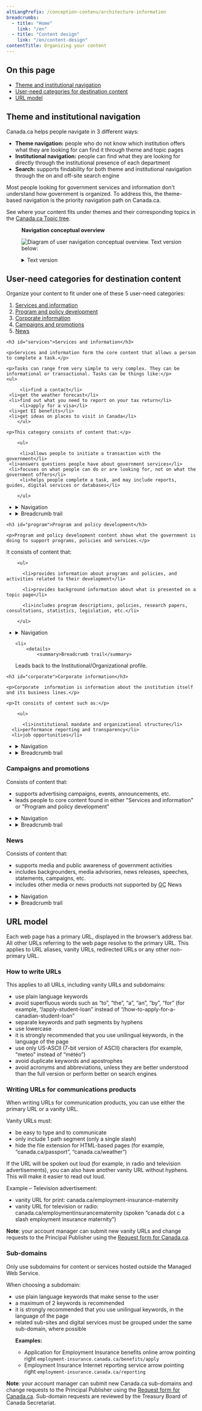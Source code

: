 ```yaml
---
altLangPrefix: /conception-contenu/architecture-information
breadcrumbs:
  - title: "Home"
    link: "/en"
  - title: "Content design"
    link: "/en/content-design"
contentTitle: Organizing your content
---
```

<h2 class="h3">On this page</h2>
<ul>
 <li><a href="#nav">Theme and institutional navigation</a></li>
 <li><a href="#user">User-need categories for destination content</a></li>
 <li><a href="#url">URL model</a></li>
</ul>

<section>

<h2 id="nav">Theme and institutional navigation</h2>

<p>Canada.ca helps people navigate in 3 different ways:</p>

<ul>


  <li class="theme-navigation"><strong>Theme navigation:</strong> people who do not know which institution offers what they are looking for can find it through theme and topic pages</li>

  <li><strong>Institutional navigation:</strong> people can find what they are looking for directly through the institutional presence of each department</li>

  <li><strong>Search:</strong> supports findability for both theme and institutional navigation through the on and off-site search engine</li>

</ul>

<p>Most people looking for government services and information don't understand how government is organized. To address this, the theme-based navigation is the priority navigation path on Canada.ca.</p>
<p>See where your content fits under themes and their corresponding topics in the <a href="https://www.canada.ca/en/government/about/design-system/topic-tree-content-types.html">Canada.ca Topic tree</a>.</p>


<figure class="mrgn-bttm-lg">

<figcaption class="text-center"><b>Navigation conceptual overview</b></figcaption>

<img src="https://www.canada.ca/content/dam/tbs-sct/images/government-communications/canada-content-style-guide/conceptual-overview-eng.png" class="img-responsive center-block" alt="Diagram of user navigation conceptual overview. Text version below:"> <details> <summary class="wb-toggle" data-toggle="{&quot;print&quot;:&quot;on&quot;}">Text version</summary>

<p>People who may not understand the operations or organization of the Government of Canada (GC) may access content through theme navigation. Theme pages organize topics in a way that people understand so they can find content that supports their tasks quickly. Theme pages link to topic pages and/or destination content. Topic pages allow people to discover top-task content related to a specific GC-wide topic. They also link to destination content.

  People can also access content through institutional navigation. This navigation is intended for people who are accustomed to dealing with specific institutions. An Institutional/Organizational profile presents all timely and relevant content offered by an institution. It then leads people to either theme or topic pages, or directly into destination content. Destination content is about services or information, program and policy development, news, campaigns and promotions, or corporate information.</p>

</details> </figure>


</section>

<section>


<section>

<h2 id="user">User-need categories for destination content</h2>

<p>Organize your content to fit under one of these 5 user-need categories:</p>

<ol>

  <li><a href="#services">Services and information</a></li>

  <li><a href="#program">Program and policy development</a></li>

  <li><a href="#corporate">Corporate information</a></li>

  <li><a href="#campaigns">Campaigns and promotions</a></li>

  <li><a href="#news">News</a></li>



</ol>



<section>

    <h3 id="services">Services and information</h3>

    <p>Services and information form the core content that allows a person to complete a task.</p>

    <p>Tasks can range from very simple to very complex. They can be informational or transactional. Tasks can be things like:</p>
    <ul>

         <li>find a contact</li>
	 <li>get the weather forecast</li>
 	 <li>find out what you need to report on your tax return</li>
         <li>apply for a visa</li>
	 <li>get EI benefits</li>
	 <li>get ideas on places to visit in Canada</li>
        </ul>

    <p>This category consists of content that:</p>

        <ul>

         <li>allows people to initiate a transaction with the government</li>
	 <li>answers questions people have about government services</li>
 	 <li>focuses on what people can do or are looking for, not on what the government offers</li>
         <li>helps people complete a task, and may include reports, guides, digital services or databases</li>

        </ul>

  <ul class="list-unstyled">

  <li>
		<details>
			<summary>Navigation</summary>

  <p>This content must be accessible from both:</p>

  <ul>
  <li>the topic tree</li>
  <li>the "Services and information" section of the Institutional/Organizational profile</li>
  </ul>

   <p>All your user navigation decisions should make it easier for people to find your top tasks.</p>

  </details>
</li>

<li>
		<details>
			<summary>Breadcrumb trail</summary>
  <p>Leads back to the topic tree, not the institutional presence.</p>
  </details>
</li>

</ul>
    </section>
  <section>

    <h3 id="program">Program and policy development</h3>

    <p>Program and policy development content shows what the government is doing to support programs, policies and services.</p>

  <p>It consists of content that:</p>

        <ul>

          <li>provides information about programs and policies, and activities related to their development</li>

          <li>provides background information about what is presented on a topic page</li>

          <li>includes program descriptions, policies, research papers, consultations, statistics, legislation, etc.</li>

        </ul>

 <ul class="list-unstyled">

  <li>
		<details>
			<summary>Navigation</summary>

    <p>This content must be accessible from either:</p>
	    <ul>
		<li>the “What we are doing” section of the topic page and the Institutional/Organizational profile</li>
		<li>the "Corporate information" section of the Institutional/Organizational profile</li>
		</ul>

    </details>
</li>

    <li>
		<details>
			<summary>Breadcrumb trail</summary>
  <p>Leads back to the Institutional/Organizational profile.</p>
    </details>
</li>
</ul>
  </section>

   <section>

    <h3 id="corporate">Corporate information</h3>

    <p>Corporate  information is information about the institution itself and its business lines.</p>

    <p>It consists of content such as:</p>

        <ul>

          <li>institutional mandate and organizational structure</li>
	  <li>performance reporting and transparency</li>
	  <li>job opportunities</li>

  </ul>
  <ul class="list-unstyled">
    <li>
		  <details>
			  <summary>Navigation</summary>
        <p>This content must be accessible from the “Corporate information” section of the Institutional/Organizational profile.</p>
      </details>
    </li>
    <li>
		  <details>
			  <summary>Breadcrumb trail</summary>
        <p>Leads back to the Institutional/Organizational profile.</p>
      </details>
    </li>
  </ul>
</section>
<section>
  <h3 id="campaigns">Campaigns and promotions</h3>
  <p>Consists of content that:</p>
  <ul>
    <li>supports advertising campaigns, events, announcements, etc.</li>
    <li>leads people to core content found in either "Services and information" or "Program and policy development" </li>
  </ul>
  <ul class="list-unstyled">
    <li>
		  <details>
			  <summary>Navigation</summary>
        <p>This content can be accessible from:</p>
        <ul>
          <li>the “Latest news” section of the Institutional/Organizational profile</li>
          <li>the Features on Institutional/Organizational profiles and topic pages</li>
          <li>contextual promotions on relevant content pages</li>
        </ul>
      </details>
     </li>
      <li>
		    <details>
			    <summary>Breadcrumb trail</summary>
          <p>Promotion campaigns don't need a breadcrumb trail. If you add one, it can lead back to the topic tree, the Institutional/Organizational profile, or to the Home page of Canada.ca.</p>
        </details>
      </li>
    </ul>
  </section>
  <section>
    <h3 id="news">News</h3>
    <p>Consists of content that:</p>
    <ul>
      <li>supports media and public awareness of government activities</li>
      <li>includes backgrounders, media advisories, news releases, speeches, statements, campaigns, etc.</li>
      <li>includes other media or news products not supported by <abbr title="Government of Canada">GC</abbr> News</li>
    </ul>
    <ul class="list-unstyled">
      <li>
        <details>
          <summary>Navigation</summary>
          <p>This content must be accessible from the “Latest news” section of the Institutional/Organizational profile and in the Canada.ca newsroom.</p>
        </details>
      </li>
      <li>
        <details>
          <summary>Breadcrumb trail</summary>
          <p>Leads back to the Institutional/Organizational profile.</p>
        </details>
      </li>
    </ul>
  </section>

  <h2 id="url">URL model</h2>

  <p>Each web page has a primary URL, displayed in the browser’s address bar. All other URLs referring to the web page resolve to the primary URL. This applies to URL aliases, vanity URLs, redirected URLs or any other non-primary URL.</p>
  <section>
    <h3>How to write URLs</h3>
    <p>This applies to all URLs, including vanity URLs and subdomains:</p>
    <ul>
      <li>use plain language keywords</li>
      <li>avoid superfluous words such as “to”, “the”,  “a”, “an”, “by”, “for” (for example, “/apply-student-loan” instead of  “/how-to-apply-for-a-canadian-student-loan”</li>
      <li>separate keywords and path segments by hyphens</li>
      <li>use lowercase</li>
      <li>it is strongly recommended that you use unilingual keywords, in the  language of the page</li>
      <li>use only US-ASCII (7-bit version of ASCII)  characters (for example, “meteo” instead of “météo”)</li>
      <li>avoid duplicate keywords and apostrophes</li>
      <li>avoid acronyms and abbreviations, unless they are better understood than the full version or perform better on search engines </li>
    </ul>
  </section>
  <section>
    <h3>Writing URLs for communications products</h3>
    <p>When writing URLs for communication products, you can use either the primary URL or a vanity URL.</p>
    <p>Vanity URLs must:</p>
    <ul>
      <li>be easy to type and to communicate</li>
      <li>only include 1 path segment (only a  single slash)</li>
      <li>hide the file extension for HTML-based pages (for example, “canada.ca/passport”, “canada.ca/weather”) </li>
    </ul>
    <p>If the URL will be spoken out loud (for example, in radio and television advertisements), you can also have another vanity URL without hyphens. This will make it easier to read out loud.<p>
    <p>Example – Television advertisement:</p>
    <ul>
      <li>vanity URL for print:  canada.ca/employment-insurance-maternity </li>
      <li>vanity URL for television or radio:  canada.ca/employmentinsurancematernity (spoken “canada dot c a slash employment  insurance maternity”) </li>
    </ul>
    <p><strong>Note</strong>: your account manager can submit new vanity URLs and change requests to the Principal Publisher using the <a href="http://requestform.portal.gc.ca/tickets.html">Request form for Canada.ca</a>.</p>
    </section>
    <h3>Sub-domains</h3>
    <p>Only use subdomains for content or services hosted outside the Managed Web Service.</p>
    <p>When choosing a subdomain:</p>
    <ul>
      <li>use plain language keywords that make sense to the user</li>
      <li>a maximum of 2 keywords is recommended</li>
      <li>it is strongly recommended that you use unilingual keywords, in the  language of the page</li>
      <li>related sub-sites and digital services must  be grouped under the same sub-domain, where possible
        <p class="mrgn-tp-md"><strong>Examples:</strong></p>
        <ul>
          <li>Application for Employment Insurance benefits online <span class="glyphicon glyphicon-arrow-right"></span><span class="wb-inv">arrow pointing right</span> <code>employment-insurance.canada.ca/benefits/apply</code></li>
          <li>Employment Insurance Internet reporting service <span class="glyphicon glyphicon-arrow-right"></span><span class="wb-inv">arrow pointing right</span> <code>employment-insurance.canada.ca/reporting</code></li>
        </ul>
      </li>
    </ul>
    <p><strong>Note</strong>: your account manager can submit new Canada.ca sub-domains and change requests to the Principal Publisher using the <a href="http://requestform.portal.gc.ca/tickets.html">Request form for Canada.ca</a>. Sub-domain requests are reviewed by the Treasury Board of Canada Secretariat. </p>
  </section>
</section>
